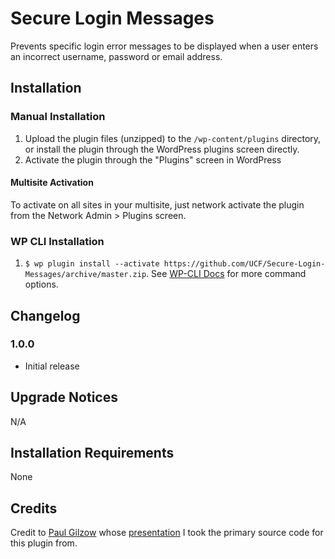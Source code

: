 # Secure Login Messages

Prevents specific login error messages to be displayed when a user enters an incorrect username, password or email address.

## Installation ##

### Manual Installation ###
1. Upload the plugin files (unzipped) to the `/wp-content/plugins` directory, or install the plugin through the WordPress plugins screen directly.
2. Activate the plugin through the "Plugins" screen in WordPress

#### Multisite Activation ####

To activate on all sites in your multisite, just network activate the plugin from the Network Admin > Plugins screen.

### WP CLI Installation ###
1. `$ wp plugin install --activate https://github.com/UCF/Secure-Login-Messages/archive/master.zip`.  See [WP-CLI Docs](http://wp-cli.org/commands/plugin/install/) for more command options.

## Changelog ##

### 1.0.0 ###
* Initial release

## Upgrade Notices ##

N/A

## Installation Requirements ##

None

## Credits ##

Credit to [Paul Gilzow](https://github.com/gilzow/) whose [presentation](https://github.com/gilzow/access-denied) I took the primary source code for this plugin from.
